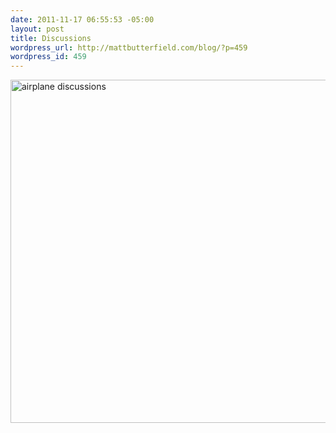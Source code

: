 ```yaml
--- 
date: 2011-11-17 06:55:53 -05:00
layout: post
title: Discussions
wordpress_url: http://mattbutterfield.com/blog/?p=459
wordpress_id: 459
---
```


<img src="http://images.mattbutterfield.com/20111117_001.jpg" alt="airplane discussions" width="1200px" height="549px"/>
<p class="posttext"> </p>

